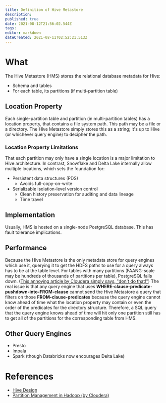 ```yaml
---
title: Definition of Hive Metastore
description: 
published: true
date: 2021-08-12T21:56:02.544Z
tags: 
editor: markdown
dateCreated: 2021-08-11T02:52:21.513Z
---
```


# What
The Hive Metastore (HMS) stores the relational database metadata for Hive:
- Schema and tables
- For each table, its partitions (if multi-partition table)

## Location Property
Each single-partition table and partition (in multi-partition tables) has a location property, that contains a file system path. This path may be a file or a directory. The Hive Metastore simply stores this as a string; it's up to Hive (or whichever query engine) to decipher the path.

### Location Property Limitations
That each partition may only have a single location is a major limitation to Hive architecture. In contrast, Snowflake and Delta Lake internally allow multiple locations, which sets the foundation for:
- Persistent data structures (PDS)
  - Avoids full-copy-on-write
- Serializable isolation-level version control
  - Clean history preservation for auditing and data lineage
  - Time travel

## Implementation
Usually, HMS is hosted on a single-node PostgreSQL database. This has fault tolerance implications.

## Performance
Because the Hive Metastore is the only metadata store for query engines which use it, querying it to get the HDFS paths to use for a query always has to be at the table level. For tables with many partitions (FAANG-scale may be hundreds of thousands of partitions per table), PostgreSQL falls down. ([This annoying article by Cloudera simply says, "don't do that!"](https://blog.cloudera.com/partition-management-in-hadoop/)) The real issue is that any query engine that uses **WHERE-clause-predicate-pushdown-into-FROM-clause** cannot send the Hive Metastore a query that filters on those **FROM-clause-predicates** because the query engine cannot know ahead of time what the location property may contain or even the order of the predicates for the directory structure. Therefore, a SQL query that the query engine knows ahead of time will hit only one partition still has to get all of the partitions for the corresponding table from HMS.

## Other Query Engines
- Presto
- Impala
- Spark (though Databricks now encourages Delta Lake)

# References
- [Hive Design](https://cwiki.apache.org/confluence/display/hive/design)
- [Partition Management in Hadoop (by Cloudera)](https://blog.cloudera.com/partition-management-in-hadoop/)
